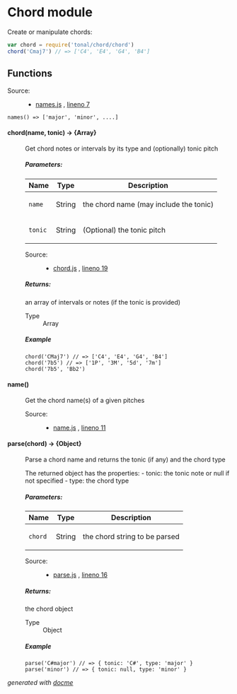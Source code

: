 # Chord module

Create or manipulate chords:

```js
var chord = require('tonal/chord/chord')
chord('Cmaj7') // => ['C4', 'E4', 'G4', 'B4']
```

## Functions

<!-- START docme generated API please keep comment here to allow auto update -->
<!-- DON'T EDIT THIS SECTION, INSTEAD RE-RUN docme TO UPDATE -->

<div>
<div class="jsdoc-githubify">
<section>
<article>
<div class="container-overview">
<dl class="details">
<dt class="tag-source">Source:</dt>
<dd class="tag-source"><ul class="dummy">
<li>
<a href="https://github.com/danigb/tonal/blob/master/names.js">names.js</a>
<span>, </span>
<a href="https://github.com/danigb/tonal/blob/master/names.js#L7">lineno 7</a>
</li>
</ul></dd>
</dl>
<pre class="prettyprint"><code>names() => ['major', 'minor', ....]</code></pre>
</div>
</article>
</section>
</div><div class="jsdoc-githubify">
<section>
<article>
<div class="container-overview">
<dl class="details">
</dl>
</div>
<dl>
<dt>
<h4 class="name" id="chord"><span class="type-signature"></span>chord<span class="signature">(name, tonic)</span><span class="type-signature"> &rarr; {Array}</span></h4>
</dt>
<dd>
<div class="description">
<p>Get chord notes or intervals by its type and (optionally) tonic pitch</p>
</div>
<h5>Parameters:</h5>
<table class="params">
<thead>
<tr>
<th>Name</th>
<th>Type</th>
<th class="last">Description</th>
</tr>
</thead>
<tbody>
<tr>
<td class="name"><code>name</code></td>
<td class="type">
<span class="param-type">String</span>
</td>
<td class="description last"><p>the chord name (may include the tonic)</p></td>
</tr>
<tr>
<td class="name"><code>tonic</code></td>
<td class="type">
<span class="param-type">String</span>
</td>
<td class="description last"><p>(Optional) the tonic pitch</p></td>
</tr>
</tbody>
</table>
<dl class="details">
<dt class="tag-source">Source:</dt>
<dd class="tag-source"><ul class="dummy">
<li>
<a href="https://github.com/danigb/tonal/blob/master/chord.js">chord.js</a>
<span>, </span>
<a href="https://github.com/danigb/tonal/blob/master/chord.js#L19">lineno 19</a>
</li>
</ul></dd>
</dl>
<h5>Returns:</h5>
<div class="param-desc">
<p>an array of intervals or notes (if the tonic is provided)</p>
</div>
<dl>
<dt>
Type
</dt>
<dd>
<span class="param-type">Array</span>
</dd>
</dl>
<h5>Example</h5>
<pre class="prettyprint"><code>chord('CMaj7') // => ['C4', 'E4', 'G4', 'B4']
chord('7b5') // => ['1P', '3M', '5d', '7m']
chord('7b5', 'Bb2')</code></pre>
</dd>
<dt>
<h4 class="name" id="name"><span class="type-signature"></span>name<span class="signature">()</span><span class="type-signature"></span></h4>
</dt>
<dd>
<div class="description">
<p>Get the chord name(s) of a given pitches</p>
</div>
<dl class="details">
<dt class="tag-source">Source:</dt>
<dd class="tag-source"><ul class="dummy">
<li>
<a href="https://github.com/danigb/tonal/blob/master/name.js">name.js</a>
<span>, </span>
<a href="https://github.com/danigb/tonal/blob/master/name.js#L11">lineno 11</a>
</li>
</ul></dd>
</dl>
</dd>
<dt>
<h4 class="name" id="parse"><span class="type-signature"></span>parse<span class="signature">(chord)</span><span class="type-signature"> &rarr; {Object}</span></h4>
</dt>
<dd>
<div class="description">
<p>Parse a chord name and returns the tonic (if any) and the chord type</p>
<p>The returned object has the properties:
- tonic: the tonic note or null if not specified
- type: the chord type</p>
</div>
<h5>Parameters:</h5>
<table class="params">
<thead>
<tr>
<th>Name</th>
<th>Type</th>
<th class="last">Description</th>
</tr>
</thead>
<tbody>
<tr>
<td class="name"><code>chord</code></td>
<td class="type">
<span class="param-type">String</span>
</td>
<td class="description last"><p>the chord string to be parsed</p></td>
</tr>
</tbody>
</table>
<dl class="details">
<dt class="tag-source">Source:</dt>
<dd class="tag-source"><ul class="dummy">
<li>
<a href="https://github.com/danigb/tonal/blob/master/parse.js">parse.js</a>
<span>, </span>
<a href="https://github.com/danigb/tonal/blob/master/parse.js#L16">lineno 16</a>
</li>
</ul></dd>
</dl>
<h5>Returns:</h5>
<div class="param-desc">
<p>the chord object</p>
</div>
<dl>
<dt>
Type
</dt>
<dd>
<span class="param-type">Object</span>
</dd>
</dl>
<h5>Example</h5>
<pre class="prettyprint"><code>parse('C#major') // => { tonic: 'C#', type: 'major' }
parse('minor') // => { tonic: null, type: 'minor' }</code></pre>
</dd>
</dl>
</article>
</section>
</div>

*generated with [docme](https://github.com/thlorenz/docme)*
</div>
<!-- END docme generated API please keep comment here to allow auto update -->
